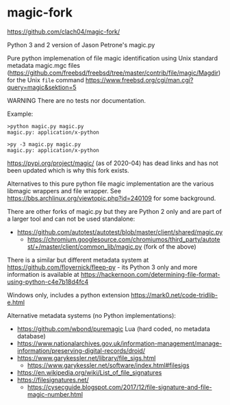 # magic-fork

https://github.com/clach04/magic-fork/

Python 3 and 2 version of Jason Petrone's magic.py

Pure python implemenation of file magic identification using Unix standard
metadata magic.mgc files (https://github.com/freebsd/freebsd/tree/master/contrib/file/magic/Magdir) for the Unix `file` command  https://www.freebsd.org/cgi/man.cgi?query=magic&sektion=5

WARNING There are no tests nor documentation.

Example:

    >python magic.py magic.py
    magic.py: application/x-python

    >py -3 magic.py magic.py
    magic.py: application/x-python


https://pypi.org/project/magic/ (as of 2020-04) has dead links and has not been updated which is why this fork exists.

Alternatives to this pure python file magic implementation are the various libmagic wrappers and file wrapper. See https://bbs.archlinux.org/viewtopic.php?id=240109 for some background.

There are other forks of magic.py but they are Python 2 only and are part of a larger tool and can not be used standalone:

  * https://github.com/autotest/autotest/blob/master/client/shared/magic.py
      * https://chromium.googlesource.com/chromiumos/third_party/autotest/+/master/client/common_lib/magic.py (fork of the above)


There is a similar but different metadata system at https://github.com/floyernick/fleep-py - its Python 3 only and more information is available at https://hackernoon.com/determining-file-format-using-python-c4e7b18d4fc4

Windows only, includes a python extension https://mark0.net/code-tridlib-e.html

Alternative metadata systems (no Python implementations):

  * https://github.com/wbond/puremagic Lua (hard coded, no metadata database)
  * https://www.nationalarchives.gov.uk/information-management/manage-information/preserving-digital-records/droid/
  * https://www.garykessler.net/library/file_sigs.html
      * https://www.garykessler.net/software/index.html#filesigs
  * https://en.wikipedia.org/wiki/List_of_file_signatures
  * https://filesignatures.net/
      * https://cysecguide.blogspot.com/2017/12/file-signature-and-file-magic-number.html
